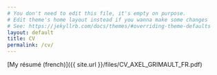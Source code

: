 ```yaml
---
# You don't need to edit this file, it's empty on purpose.
# Edit theme's home layout instead if you wanna make some changes
# See: https://jekyllrb.com/docs/themes/#overriding-theme-defaults
layout: default
title: CV
permalink: /cv/
---
```


[My résumé (french)]({{ site.url }}/files/CV_AXEL_GRIMAULT_FR.pdf)
